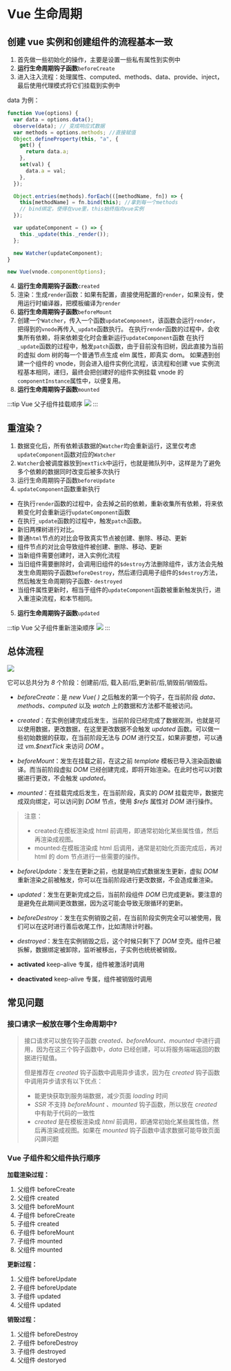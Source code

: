 # Vue 生命周期

## 创建 vue 实例和创建组件的流程基本一致

1. 首先做一些初始化的操作，主要是设置一些私有属性到实例中
2. **运行生命周期钩子函数**`beforeCreate`
3. 进入注入流程：处理属性、computed、methods、data、provide、inject，最后使用代理模式将它们挂载到实例中

data 为例：

```javascript
function Vue(options) {
  var data = options.data();
  observe(data); // 变成响应式数据
  var methods = options.methods; //直接赋值
  Object.defineProperty(this, "a", {
    get() {
      return data.a;
    },
    set(val) {
      data.a = val;
    },
  });

  Object.entries(methods).forEach(([methodName, fn]) => {
    this[methodName] = fn.bind(this); //拿到每一个methods
    // bind绑定，使得在vue里，this始终指向vue实例
  });

  var updateComponent = () => {
    this._update(this._render());
  };

  new Watcher(updateComponent);
}

new Vue(vnode.componentOptions);
```

4. **运行生命周期钩子函数**`created`
5. 渲染：生成`render`函数：如果有配置，直接使用配置的`render`，如果没有，使用运行时编译器，把模板编译为`render`
6. **运行生命周期钩子函数**`beforeMount`
7. 创建一个`Watcher`，传入一个函数`updateComponent`，该函数会运行`render`，把得到的`vnode`再传入`_update`函数执行。
   在执行`render`函数的过程中，会收集所有依赖，将来依赖变化时会重新运行`updateComponent`函数
   在执行`_update`函数的过程中，触发`patch`函数，由于目前没有旧树，因此直接为当前的虚拟 dom 树的每一个普通节点生成 elm 属性，即真实 dom。
   如果遇到创建一个组件的 vnode，则会进入组件实例化流程，该流程和创建 vue 实例流程基本相同，递归，最终会把创建好的组件实例挂载 vnode 的`componentInstance`属性中，以便复用。
8. **运行生命周期钩子函数**`mounted`

:::tip Vue 父子组件挂载顺序
![](../public/vue/2023-02-01-14-30-58.png)
:::

## 重渲染？

1. 数据变化后，所有依赖该数据的`Watcher`均会重新运行，这里仅考虑`updateComponent`函数对应的`Watcher`
2. `Watcher`会被调度器放到`nextTick`中运行，也就是微队列中，这样是为了避免多个依赖的数据同时改变后被多次执行
3. 运行生命周期钩子函数`beforeUpdate`
4. `updateComponent`函数重新执行

- 在执行`render`函数的过程中，会去掉之前的依赖，重新收集所有依赖，将来依赖变化时会重新运行`updateComponent`函数
- 在执行`_update`函数的过程中，触发`patch`函数。
- 新旧两棵树进行对比。
- 普通`html`节点的对比会导致真实节点被创建、删除、移动、更新
- 组件节点的对比会导致组件被创建、删除、移动、更新
- 当新组件需要创建时，进入实例化流程
- 当旧组件需要删除时，会调用旧组件的`$destroy`方法删除组件，该方法会先触发生命周期钩子函数`beforeDestroy`，然后递归调用子组件的`$destroy`方法，然后触发生命周期钩子函数- `destroyed`
- 当组件属性更新时，相当于组件的`updateComponent`函数被重新触发执行，进入重渲染流程，和本节相同。

5. **运行生命周期钩子函数**`updated`

:::tip Vue 父子组件重新渲染顺序
![](../public/vue/2023-02-01-14-26-02.png)
:::

## 总体流程

![](../public/vue/2023-02-01-14-22-04.png)


它可以总共分为 _8_ 个阶段：创建前/后, 载入前/后,更新前/后,销毁前/销毁后。

- _beforeCreate_：是 _new Vue( )_ 之后触发的第一个钩子，在当前阶段 _data、methods、computed_ 以及 _watch_ 上的数据和方法都不能被访问。

- _created_：在实例创建完成后发生，当前阶段已经完成了数据观测，也就是可以使用数据，更改数据，在这里更改数据不会触发 _updated_ 函数。可以做一些初始数据的获取，在当前阶段无法与 _DOM_ 进行交互，如果非要想，可以通过 _vm.$nextTick_ 来访问 _DOM_ 。

- _beforeMount_：发生在挂载之前，在这之前 _template_ 模板已导入渲染函数编译。而当前阶段虚拟 _DOM_ 已经创建完成，即将开始渲染。在此时也可以对数据进行更改，不会触发 _updated_。

- _mounted_：在挂载完成后发生，在当前阶段，真实的 _DOM_ 挂载完毕，数据完成双向绑定，可以访问到 _DOM_ 节点，使用 _$refs_ 属性对 _DOM_ 进行操作。

> 注意：
> - created:在模板渲染成 html 前调用，即通常初始化某些属性值，然后再渲染成视图。
> - mounted:在模板渲染成 html 后调用，通常是初始化页面完成后，再对 html 的 dom 节点进行一些需要的操作。


- _beforeUpdate_：发生在更新之前，也就是响应式数据发生更新，虚拟 _DOM_ 重新渲染之前被触发，你可以在当前阶段进行更改数据，不会造成重渲染。

- _updated_：发生在更新完成之后，当前阶段组件 _DOM_ 已完成更新。要注意的是避免在此期间更改数据，因为这可能会导致无限循环的更新。

- _beforeDestroy_：发生在实例销毁之前，在当前阶段实例完全可以被使用，我们可以在这时进行善后收尾工作，比如清除计时器。

- _destroyed_：发生在实例销毁之后，这个时候只剩下了 _DOM_ 空壳。组件已被拆解，数据绑定被卸除，监听被移出，子实例也统统被销毁。

- **activated** keep-alive 专属，组件被激活时调用

- **deactivated** keep-alive 专属，组件被销毁时调用

## 常见问题

### **接口请求一般放在哪个生命周期中?**

> 接口请求可以放在钩子函数 _created、beforeMount、mounted_ 中进行调用，因为在这三个钩子函数中，_data_ 已经创建，可以将服务端端返回的数据进行赋值。
>
> 但是推荐在 _created_ 钩子函数中调用异步请求，因为在 _created_ 钩子函数中调用异步请求有以下优点：
>
> - 能更快获取到服务端数据，减少页面 _loading_ 时间
> - _SSR_ 不支持 _beforeMount 、mounted_ 钩子函数，所以放在 _created_ 中有助于代码的一致性
> - _created_ 是在模板渲染成 _html_ 前调用，即通常初始化某些属性值，然后再渲染成视图。如果在 _mounted_ 钩子函数中请求数据可能导致页面闪屏问题



### Vue 子组件和父组件执行顺序

**加载渲染过程：**

1. 父组件 beforeCreate
2. 父组件 created
3. 父组件 beforeMount
4. 子组件 beforeCreate
5. 子组件 created
6. 子组件 beforeMount
7. 子组件 mounted
8. 父组件 mounted

**更新过程：**

1. 父组件 beforeUpdate
2. 子组件 beforeUpdate
3. 子组件 updated
4. 父组件 updated

**销毁过程：**

1. 父组件 beforeDestroy
2. 子组件 beforeDestroy
3. 子组件 destroyed
4. 父组件 destoryed